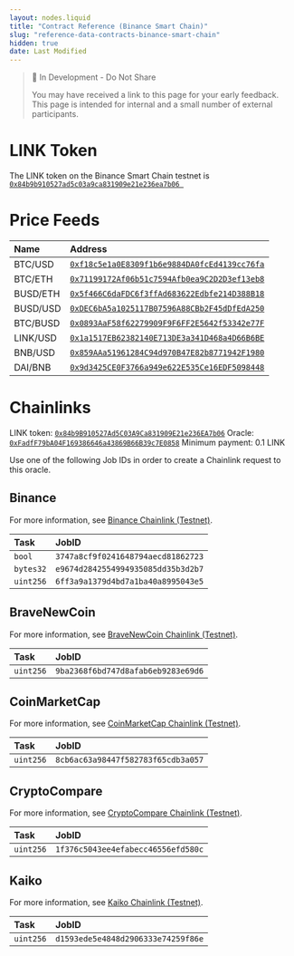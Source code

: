 ```yaml
---
layout: nodes.liquid
title: "Contract Reference (Binance Smart Chain)"
slug: "reference-data-contracts-binance-smart-chain"
hidden: true
date: Last Modified
---
```

> 🚧 In Development - Do Not Share
>
> You may have received a link to this page for your early feedback. This page is intended for internal and a small number of external participants.

# LINK Token

The LINK token on the Binance Smart Chain testnet is <a href='https://explorer.binance.org/smart-testnet/address/0x84b9B910527Ad5C03A9Ca831909E21e236EA7b06/transactions' target='_blank' rel='noreferrer, noopener'>`0x84b9b910527ad5c03a9ca831909e21e236ea7b06 `</a>

# Price Feeds

|Name|Address|
|:---|:---|
|BTC/USD|<a href='https://explorer.binance.org/smart-testnet/address/0xf18c5e1a0E8309f1b6e9884DA0fcEd4139cc76fa/transactions' target='_blank' rel='noreferrer, noopener'>`0xf18c5e1a0E8309f1b6e9884DA0fcEd4139cc76fa`</a>|
|BTC/ETH|<a href='https://explorer.binance.org/smart-testnet/address/0x71199172Af06b51c7594Afb0ea9C2D2D3ef13eb8/transactions' target='_blank' rel='noreferrer, noopener'>`0x71199172Af06b51c7594Afb0ea9C2D2D3ef13eb8`</a>|
|BUSD/ETH|<a href='https://explorer.binance.org/smart-testnet/address/0x5f466C6daFDC6f3ffAd683622Edbfe214D388B18/transactions' target='_blank' rel='noreferrer, noopener'>`0x5f466C6daFDC6f3ffAd683622Edbfe214D388B18`</a>|
|BUSD/USD|<a href='https://explorer.binance.org/smart-testnet/address/0xDEC6bA5a1025117B07596A88CBb2F45dDfEdA250/transactions' target='_blank' rel='noreferrer, noopener'>`0xDEC6bA5a1025117B07596A88CBb2F45dDfEdA250`</a>|
|BTC/BUSD|<a href='https://explorer.binance.org/smart-testnet/address/0x0893AaF58f62279909F9F6FF2E5642f53342e77F/transactions' target='_blank' rel='noreferrer, noopener'>`0x0893AaF58f62279909F9F6FF2E5642f53342e77F`</a>|
|LINK/USD|<a href='https://explorer.binance.org/smart-testnet/address/0x1a1517EB62382140E713DE3a341D468a4D66B6BE/transactions' target='_blank' rel='noreferrer, noopener'>`0x1a1517EB62382140E713DE3a341D468a4D66B6BE`</a>|
|BNB/USD|<a href='https://explorer.binance.org/smart-testnet/address/0x859AAa51961284C94d970B47E82b8771942F1980/transactions' target='_blank' rel='noreferrer, noopener'>`0x859AAa51961284C94d970B47E82b8771942F1980`</a>|
|DAI/BNB|<a href='https://explorer.binance.org/smart-testnet/address/0x9d3425CE0F3766a949e622E535Ce16EDF5098448/transactions' target='_blank' rel='noreferrer, noopener'>`0x9d3425CE0F3766a949e622E535Ce16EDF5098448`</a>|

# Chainlinks

LINK token: <a href="https://explorer.binance.org/smart-testnet/address/0x84b9B910527Ad5C03A9Ca831909E21e236EA7b06/transactions" target="_blank">`0x84b9B910527Ad5C03A9Ca831909E21e236EA7b06`</a>
Oracle: <a href="https://explorer.binance.org/smart-testnet/address/0xFadfF79bA04F169386646a43869B66B39c7E0858/transactions" target="_blank">`0xFadfF79bA04F169386646a43869B66B39c7E0858`</a>
Minimum payment: 0.1 LINK

Use one of the following Job IDs in order to create a Chainlink request to this oracle.

## Binance

For more information, see [Binance Chainlink (Testnet)](doc:binance-chainlink-testnet).

|Task|JobID|
|:---|:---|
`bool`| `3747a8cf9f0241648794aecd81862723`|
`bytes32`| `e9674d2842554994935085dd35b3d2b7`|
`uint256`| `6ff3a9a1379d4bd7a1ba40a8995043e5`|

## BraveNewCoin

For more information, see [BraveNewCoin Chainlink (Testnet)](doc:bravenewcoin).

|Task|JobID|
|:---|:---|
|`uint256`| `9ba2368f6bd747d8afab6eb9283e69d6`|

## CoinMarketCap

For more information, see [CoinMarketCap Chainlink (Testnet)](doc:coinmarketcap).

|Task|JobID|
|:---|:---|
|`uint256`| `8cb6ac63a98447f582783f65cdb3a057`|

## CryptoCompare

For more information, see [CryptoCompare Chainlink (Testnet)](doc:cryptocompare).

|Task|JobID|
|:---|:---|
|`uint256`| `1f376c5043ee4efabecc46556efd580c`|

## Kaiko

For more information, see [Kaiko Chainlink (Testnet)](doc:kaiko-chainlink-testnet).

|Task|JobID|
|:---|:---|
|`uint256`| `d1593ede5e4848d2906333e74259f86e`|